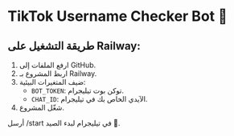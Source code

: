 # TikTok Username Checker Bot 🤖

## طريقة التشغيل على Railway:
1. ارفع الملفات إلى GitHub.
2. اربط المشروع بـ Railway.
3. ضيف المتغيرات البيئية:
   - `BOT_TOKEN`: توكن بوت تيليجرام.
   - `CHAT_ID`: الآيدي الخاص بك في تيليجرام.
4. شغّل المشروع.

أرسل /start في تيليجرام لبدء الصيد 🎯.